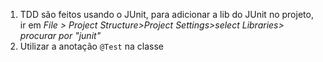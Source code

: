 1. TDD são feitos usando o JUnit, para adicionar a lib do JUnit no projeto, ir em *File > Project Structure>Project Settings>select Libraries> procurar por "junit"*
2. Utilizar a anotação `@Test` na classe 